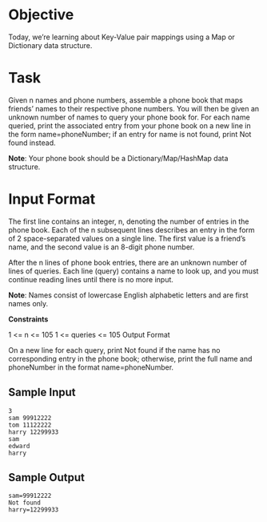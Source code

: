 # Objective

Today, we’re learning about Key-Value pair mappings using a Map or Dictionary data structure. 

# Task

Given n names and phone numbers, assemble a phone book that maps friends’ names to their respective phone numbers. You will then be given an unknown number of names to query your phone book for. For each name queried, print the associated entry from your phone book on a new line in the form name=phoneNumber; if an entry for name is not found, print Not found instead.

**Note**: Your phone book should be a Dictionary/Map/HashMap data structure.

# Input Format

The first line contains an integer, n, denoting the number of entries in the phone book.
Each of the n subsequent lines describes an entry in the form of 2 space-separated values on a single line. The first value is a friend’s name, and the second value is an 8-digit phone number.

After the n lines of phone book entries, there are an unknown number of lines of queries. Each line (query) contains a name to look up, and you must continue reading lines until there is no more input.


 
**Note**: Names consist of lowercase English alphabetic letters and are first names only.

**Constraints**

1 <= n <= 105
1 <= queries <= 105
Output Format

On a new line for each query, print Not found if the name has no corresponding entry in the phone book; otherwise, print the full name and phoneNumber in the format name=phoneNumber.

## Sample Input
`3`</br>
`sam 99912222`</br>
`tom 11122222`</br>
`harry 12299933`</br>
`sam`</br>
`edward`</br>
`harry`</br>


## Sample Output

`sam=99912222`</br>
`Not found`</br>
`harry=12299933`

